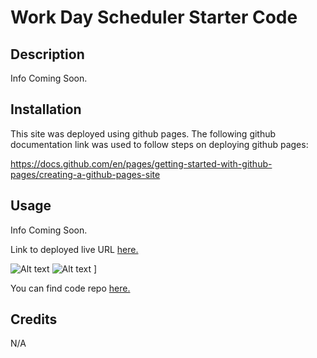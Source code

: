# Work Day Scheduler Starter Code
## Description

Info Coming Soon.

## Installation

This site was deployed using github pages. 
The following github documentation link was used to follow steps on deploying github pages: 

https://docs.github.com/en/pages/getting-started-with-github-pages/creating-a-github-pages-site

## Usage

Info Coming Soon.

Link to deployed live URL [here.](https://grosario1.github.io/gil-rosario-coding-quiz-app/)

![Alt text]("../../assets/../images/coding-ap-main-pg.jpg)
![Alt text]("../../assets/../images/coding-ap-question-example-on-page.jpg)
]

You can find code repo [here.](https://github.com/grosario1/gil-rosario-coding-quiz-app)

## Credits

N/A

